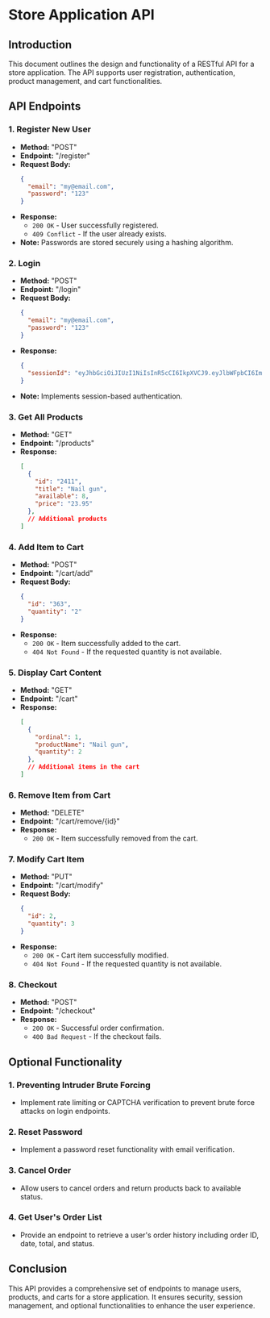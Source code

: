 # Store Application API

## Introduction
This document outlines the design and functionality of a RESTful API for a store application. The API supports user registration, authentication, product management, and cart functionalities.

## API Endpoints

### 1. Register New User
- **Method:** "POST"
- **Endpoint:** "/register"
- **Request Body:**
  ```json
  {
    "email": "my@email.com",
    "password": "123"
  }
  ```
- **Response:**
    - `200 OK` - User successfully registered.
    - `409 Conflict` - If the user already exists.
- **Note:** Passwords are stored securely using a hashing algorithm.

### 2. Login
- **Method:** "POST"
- **Endpoint:** "/login"
- **Request Body:**
  ```json
  {
    "email": "my@email.com",
    "password": "123"
  }
  ```
- **Response:**
  ```json
  {
    "sessionId": "eyJhbGciOiJIUzI1NiIsInR5cCI6IkpXVCJ9.eyJlbWFpbCI6Im15QGVtYWlsLmNvbSIsImlhdCI6MTY0NTM0ODU2MX0.QP20nEwBTzyp1gjKmWf2GHgHNBXYIjv7XQQ5gsZKjDo"
  }
  ```
- **Note:** Implements session-based authentication.

### 3. Get All Products
- **Method:** "GET"
- **Endpoint:** "/products"
- **Response:**
  ```json
  [
    {
      "id": "2411",
      "title": "Nail gun",
      "available": 8,
      "price": "23.95"
    },
    // Additional products
  ]
  ```

### 4. Add Item to Cart
- **Method:** "POST"
- **Endpoint:** "/cart/add"
- **Request Body:**
  ```json
  {
    "id": "363",
    "quantity": "2"
  }
  ```
- **Response:**
    - `200 OK` - Item successfully added to the cart.
    - `404 Not Found` - If the requested quantity is not available.

### 5. Display Cart Content
- **Method:** "GET"
- **Endpoint:** "/cart"
- **Response:**
  ```json
  [
    {
      "ordinal": 1,
      "productName": "Nail gun",
      "quantity": 2
    },
    // Additional items in the cart
  ]
  ```

### 6. Remove Item from Cart
- **Method:** "DELETE"
- **Endpoint:** "/cart/remove/{id}"
- **Response:**
    - `200 OK` - Item successfully removed from the cart.

### 7. Modify Cart Item
- **Method:** "PUT"
- **Endpoint:** "/cart/modify"
- **Request Body:**
  ```json
  {
    "id": 2,
    "quantity": 3
  }
  ```
- **Response:**
    - `200 OK` - Cart item successfully modified.
    - `404 Not Found` - If the requested quantity is not available.

### 8. Checkout
- **Method:** "POST"
- **Endpoint:** "/checkout"
- **Response:**
    - `200 OK` - Successful order confirmation.
    - `400 Bad Request` - If the checkout fails.

## Optional Functionality

### 1. Preventing Intruder Brute Forcing

- Implement rate limiting or CAPTCHA verification to prevent brute force attacks on login endpoints.

### 2. Reset Password
- Implement a password reset functionality with email verification.

### 3. Cancel Order
- Allow users to cancel orders and return products back to available status.

### 4. Get User's Order List
- Provide an endpoint to retrieve a user's order history including order ID, date, total, and status.

## Conclusion
This API provides a comprehensive set of endpoints to manage users, products, and carts for a store application. It ensures security, session management, and optional functionalities to enhance the user experience.

